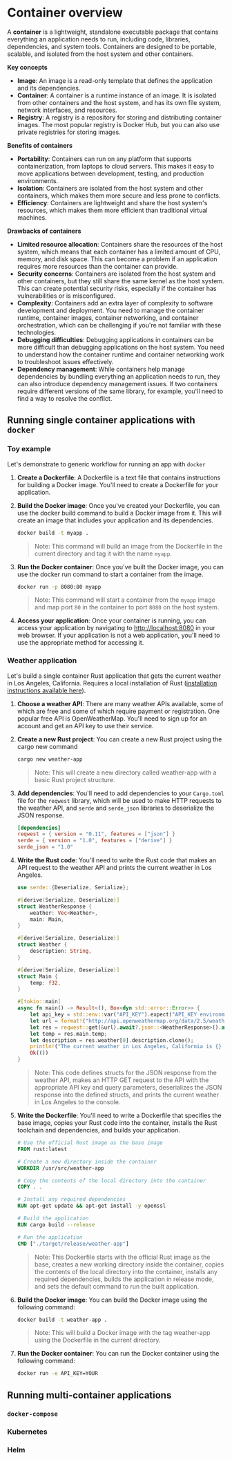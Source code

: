 # Container overview
A **container** is a lightweight, standalone executable package that contains everything an application needs to run, including code, libraries, dependencies, and system tools. Containers are designed to be portable, scalable, and isolated from the host system and other containers.

**Key concepts**
* **Image**: An image is a read-only template that defines the application and its dependencies.
* **Container**: A container is a runtime instance of an image. It is isolated from other containers and the host system, and has its own file system, network interfaces, and resources.
* **Registry**: A registry is a repository for storing and distributing container images. The most popular registry is Docker Hub, but you can also use private registries for storing images.

**Benefits of containers**
* **Portability**: Containers can run on any platform that supports containerization, from laptops to cloud servers. This makes it easy to move applications between development, testing, and production environments.
* **Isolation**: Containers are isolated from the host system and other containers, which makes them more secure and less prone to conflicts.
* **Efficiency**: Containers are lightweight and share the host system's resources, which makes them more efficient than traditional virtual machines.

**Drawbacks of containers**
* **Limited resource allocation**: Containers share the resources of the host system, which means that each container has a limited amount of CPU, memory, and disk space. This can become a problem if an application requires more resources than the container can provide.
* **Security concerns**: Containers are isolated from the host system and other containers, but they still share the same kernel as the host system. This can create potential security risks, especially if the container has vulnerabilities or is misconfigured.
* **Complexity**: Containers add an extra layer of complexity to software development and deployment. You need to manage the container runtime, container images, container networking, and container orchestration, which can be challenging if you're not familiar with these technologies.
* **Debugging difficulties**: Debugging applications in containers can be more difficult than debugging applications on the host system. You need to understand how the container runtime and container networking work to troubleshoot issues effectively.
* **Dependency management**: While containers help manage dependencies by bundling everything an application needs to run, they can also introduce dependency management issues. If two containers require different versions of the same library, for example, you'll need to find a way to resolve the conflict.


## Running single container applications with `docker`
### Toy example
Let's demonstrate to generic workflow for running an app with `docker`
1. **Create a Dockerfile**: A Dockerfile is a text file that contains instructions for building a Docker image. You'll need to create a Dockerfile for your application.
2. **Build the Docker image**: Once you've created your Dockerfile, you can use the docker build command to build a Docker image from it. This will create an image that includes your application and its dependencies.
    ``` bash
    docker build -t myapp .
    ```
    > Note: This command will build an image from the Dockerfile in the current directory and tag it with the name `myapp`.

3. **Run the Docker container**: Once you've built the Docker image, you can use the docker run command to start a container from the image.
    ``` bash
    docker run -p 8080:80 myapp
    ```
    > Note: This command will start a container from the `myapp` image and map port `80` in the container to port `8080` on the host system.

4. **Access your application**: Once your container is running, you can access your application by navigating to [http://localhost:8080](http://localhost:8080) in your web browser. If your application is not a web application, you'll need to use the appropriate method for accessing it.

### Weather application
Let's build a single container Rust application that gets the current weather in Los Angeles, California. Requires a local installation of Rust ([installation instructions available here](https://www.rust-lang.org/tools/install)).
1. **Choose a weather API**: There are many weather APIs available, some of which are free and some of which require payment or registration. One popular free API is OpenWeatherMap. You'll need to sign up for an account and get an API key to use their service.
1. **Create a new Rust project**: You can create a new Rust project using the cargo new command
    ``` bash
    cargo new weather-app
    ```
   > Note: This will create a new directory called weather-app with a basic Rust project structure.
 
1. **Add dependencies**: You'll need to add dependencies to your `Cargo.toml` file for the `reqwest` library, which will be used to make HTTP requests to the weather API, and `serde` and `serde_json` libraries to deserialize the JSON response.

    ``` toml
    [dependencies]
    reqwest = { version = "0.11", features = ["json"] }
    serde = { version = "1.0", features = ["derive"] }
    serde_json = "1.0"
    ```

1. **Write the Rust code**: You'll need to write the Rust code that makes an API request to the weather API and prints the current weather in Los Angeles.
    ``` rust
    use serde::{Deserialize, Serialize};

    #[derive(Serialize, Deserialize)]
    struct WeatherResponse {
        weather: Vec<Weather>,
        main: Main,
    }

    #[derive(Serialize, Deserialize)]
    struct Weather {
        description: String,
    }

    #[derive(Serialize, Deserialize)]
    struct Main {
        temp: f32,
    }

    #[tokio::main]
    async fn main() -> Result<(), Box<dyn std::error::Error>> {
        let api_key = std::env::var("API_KEY").expect("API_KEY environment variable not set");
        let url = format!("http://api.openweathermap.org/data/2.5/weather?q=Los+Angeles,California&units=imperial&appid={}", api_key);
        let res = reqwest::get(&url).await?.json::<WeatherResponse>().await?;
        let temp = res.main.temp;
        let description = res.weather[0].description.clone();
        println!("The current weather in Los Angeles, California is {} and the temperature is {} degrees Fahrenheit", description, temp);
        Ok(())
    }
    ```
    > Note: This code defines structs for the JSON response from the weather API, makes an HTTP GET request to the API with the appropriate API key and query parameters, deserializes the JSON response into the defined structs, and prints the current weather in Los Angeles to the console.

1. **Write the Dockerfile**: You'll need to write a Dockerfile that specifies the base image, copies your Rust code into the container, installs the Rust toolchain and dependencies, and builds your application.

    ``` dockerfile
    # Use the official Rust image as the base image
    FROM rust:latest

    # Create a new directory inside the container
    WORKDIR /usr/src/weather-app

    # Copy the contents of the local directory into the container
    COPY . .

    # Install any required dependencies
    RUN apt-get update && apt-get install -y openssl

    # Build the application
    RUN cargo build --release

    # Run the application
    CMD ["./target/release/weather-app"]
    ```
    > Note: This Dockerfile starts with the official Rust image as the base, creates a new working directory inside the container, copies the contents of the local directory into the container, installs any required dependencies, builds the application in release mode, and sets the default command to run the built application.

1. **Build the Docker image**: You can build the Docker image using the following command:

    ``` bash
    docker build -t weather-app .
    ```
    > Note: This will build a Docker image with the tag weather-app using the Dockerfile in the current directory.


1. **Run the Docker container**: You can run the Docker container using the following command:
    ``` bash
    docker run -e API_KEY=YOUR
    ```






## Running multi-container applications
### `docker-compose`
### Kubernetes
### Helm

